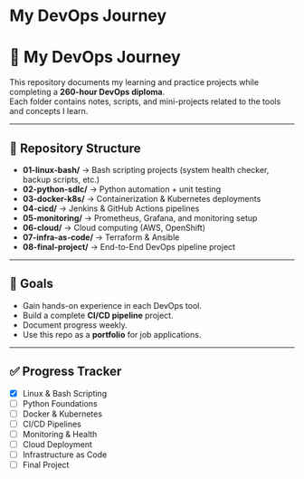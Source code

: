 # My DevOps Journey

# 🚀 My DevOps Journey

This repository documents my learning and practice projects while completing a **260-hour DevOps diploma**.  
Each folder contains notes, scripts, and mini-projects related to the tools and concepts I learn.

---

## 📂 Repository Structure

- **01-linux-bash/** → Bash scripting projects (system health checker, backup scripts, etc.)
- **02-python-sdlc/** → Python automation + unit testing
- **03-docker-k8s/** → Containerization & Kubernetes deployments
- **04-cicd/** → Jenkins & GitHub Actions pipelines
- **05-monitoring/** → Prometheus, Grafana, and monitoring setup
- **06-cloud/** → Cloud computing (AWS, OpenShift)
- **07-infra-as-code/** → Terraform & Ansible
- **08-final-project/** → End-to-End DevOps pipeline project

---

## 📌 Goals
- Gain hands-on experience in each DevOps tool.
- Build a complete **CI/CD pipeline** project.
- Document progress weekly.
- Use this repo as a **portfolio** for job applications.

---

## ✅ Progress Tracker
- [x] Linux & Bash Scripting  
- [ ] Python Foundations  
- [ ] Docker & Kubernetes  
- [ ] CI/CD Pipelines  
- [ ] Monitoring & Health  
- [ ] Cloud Deployment  
- [ ] Infrastructure as Code  
- [ ] Final Project

